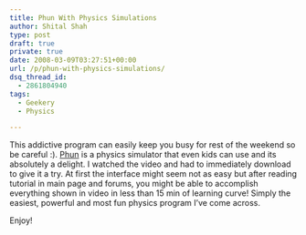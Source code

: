 ```yaml
---
title: Phun With Physics Simulations
author: Shital Shah
type: post
draft: true
private: true
date: 2008-03-09T03:27:51+00:00
url: /p/phun-with-physics-simulations/
dsq_thread_id:
  - 2861804940
tags:
  - Geekery
  - Physics

---
```

This addictive program can easily keep you busy for rest of the weekend so be careful :). [Phun][1] is a physics simulator that even kids can use and its absolutely a delight. I watched the video and had to immediately download to give it a try. At first the interface might seem not as easy but after reading tutorial in main page and forums, you might be able to accomplish everything shown in video in less than 15 min of learning curve! Simply the easiest, powerful and most fun physics program I’ve come across.

Enjoy!

 [1]: http://www.phun.at/